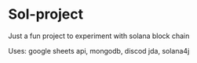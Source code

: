 # Sol-project


Just a fun project to experiment with solana block chain

Uses: google sheets api, mongodb, discod jda, solana4j
